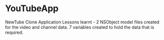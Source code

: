 # YouTubeApp
NewTube Clone Application
Lessons learnt - 2 NSObject model files created for the video and channel data. 
7 variables created to hold the data that is required.


